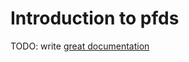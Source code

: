 # Introduction to pfds

TODO: write [great documentation](http://jacobian.org/writing/what-to-write/)
